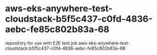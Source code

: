 # aws-eks-anywhere-test-cloudstack-b5f5c437-c0fd-4836-aebc-fe85c802b83a-68
repository for use with E2E test job aws-eks-anywhere-test-cloudstack:b5f5c437-c0fd-4836-aebc-fe85c802b83a-68
